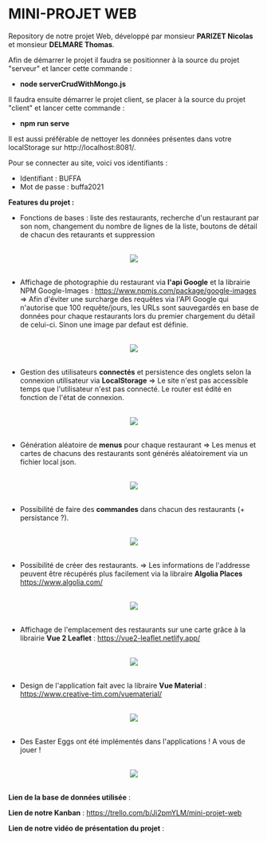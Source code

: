# MINI-PROJET WEB

Repository de notre projet Web, développé par monsieur **PARIZET Nicolas** et monsieur **DELMARE Thomas**.  

Afin de démarrer le projet il faudra se positionner à la source du projet "serveur" et lancer cette commande :
  - **node serverCrudWithMongo.js**  

Il faudra ensuite démarrer le projet client, se placer à la source du projet "client" et lancer cette commande :
  - **npm run serve**  

Il est aussi préférable de nettoyer les données présentes dans votre localStorage sur http://localhost:8081/.

Pour se connecter au site, voici vos identifiants :
  - Identifiant : BUFFA  
  - Mot de passe : buffa2021

**Features du projet :**
  -  Fonctions de bases : liste des restaurants, recherche d'un restaurant par son nom, changement du nombre de lignes de la liste, boutons de détail de chacun des retaurants et suppression

<br />

<div align="center">
  <img src="https://media.giphy.com/media/sMP3i5b6qGQHvSIFvR/giphy.gif"/>
</div>

<br />

  -  Affichage de photographie du restaurant via **l'api Google** et la librairie NPM Google-Images : https://www.npmjs.com/package/google-images
      => Afin d'éviter une surcharge des requêtes via l'API Google qui n'autorise que 100 requête/jours, les URLs sont sauvegardés en base de données pour chaque restaurants lors du premier chargement du détail de celui-ci. Sinon une image par defaut est définie.
 
<br />

<div align="center">
  <img src="https://media.giphy.com/media/zpehynVnhUkbPMMGGy/giphy.gif"/>
</div>

<br />
      
  -  Gestion des utilisateurs **connectés** et persistence des onglets selon la connexion utilisateur via **LocalStorage**
      => Le site n'est pas accessible temps que l'utilisateur n'est pas connecté. Le router est édité en fonction de l'état de connexion.

<br />

<div align="center">
  <img src="https://media.giphy.com/media/t2ZzesoEGVEGgDuuOt/giphy.gif"/>
</div>

<br />

-  Génération aléatoire de **menus** pour chaque restaurant
      => Les menus et cartes de chacuns des restaurants sont générés aléatoirement via un fichier local json.

<br />

<div align="center">
  <img src="https://media.giphy.com/media/zW3VgwAYNWMOGoZsJC/giphy.gif"/>
</div>

<br />

  -  Possibilité de faire des **commandes** dans chacun des restaurants (+ persistance ?).
  
<br />

<div align="center">
  <img src="https://media.giphy.com/media/GOiwo3YE8nkEjpcxfb/giphy.gif"/>
</div>

<br />

  -  Possibilité de créer des restaurants.
      => Les informations de l'addresse peuvent être récupérés plus facilement via la libraire **Algolia Places** https://www.algolia.com/

<br />

<div align="center">
  <img src="https://media.giphy.com/media/zeDb3FwJ8mcBeRUIY7/giphy.gif"/>
</div>

<br />

-  Affichage de l'emplacement des restaurants sur une carte grâce à la librairie **Vue 2 Leaflet** : https://vue2-leaflet.netlify.app/

<br />

<div align="center">
  <img src="https://media.giphy.com/media/5BtFiV3pgr7BDcJ4U7/giphy.gif"/>
</div>

<br />

-  Design de l'application fait avec la libraire **Vue Material** : https://www.creative-tim.com/vuematerial/ 

<br />

<div align="center">
  <img src="https://media.giphy.com/media/Y9x7tApdD8Iep9MMWB/giphy.gif"/>
</div>

<br />

-  Des Easter Eggs ont été implémentés dans l'applications ! A vous de jouer !
 
<br />

<div align="center">
  <img src="https://media.giphy.com/media/uikTX95XMDAdTbiFH8/giphy.gif"/>
</div>

<br />

**Lien de la base de données utilisée** :  

**Lien de notre Kanban** : https://trello.com/b/Ji2pmYLM/mini-projet-web  

**Lien de notre vidéo de présentation du projet** :
